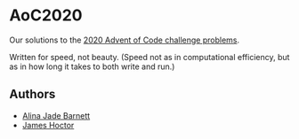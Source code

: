 # AoC2020

Our solutions to the [2020 Advent of Code challenge problems](https://adventofcode.com/2020).

Written for speed, not beauty. (Speed not as in computational efficiency, but as in how long it takes to both write and run.)

## Authors

* [Alina Jade Barnett](https://github.com/alinajadebarnett)
* [James Hoctor](https://github.com/JEHoctor)
